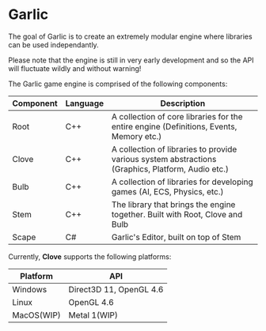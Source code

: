 # Garlic

The goal of Garlic is to create an extremely modular engine where libraries can be used independantly.

Please note that the engine is still in very early development and so the API will fluctuate wildly and without warning!

The Garlic game engine is comprised of the following components:

|Component|Language|Description|
|-|-|-|
|Root|C++|A collection of core libraries for the entire engine (Definitions, Events, Memory etc.)|
|Clove|C++|A collection of libraries to provide various system abstractions (Graphics, Platform, Audio etc.)|
|Bulb|C++|A collection of libraries for developing games (AI, ECS, Physics, etc.)|
|Stem|C++|The library that brings the engine together. Built with Root, Clove and Bulb|
|Scape|C#|Garlic's Editor, built on top of Stem|

Currently, **Clove** supports the following platforms:

|**Platform**|**API**|
|-|-|
|Windows|Direct3D 11, OpenGL 4.6|
|Linux|OpenGL 4.6|
|MacOS(WIP)|Metal 1(WIP)|